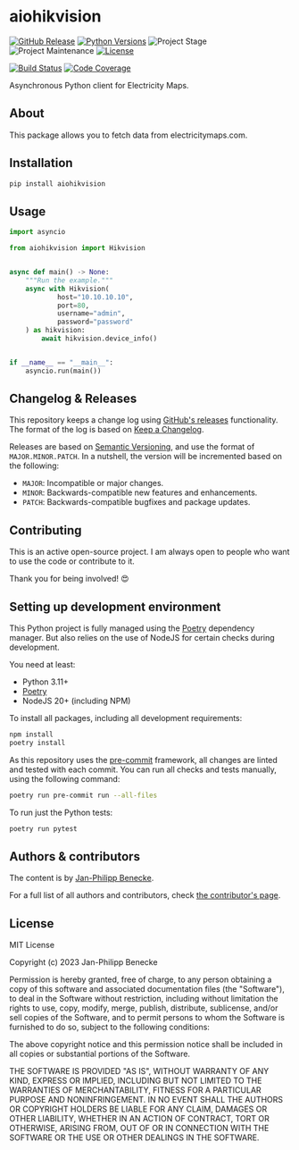 # aiohikvision

[![GitHub Release][releases-shield]][releases]
[![Python Versions][python-versions-shield]][pypi]
![Project Stage][project-stage-shield]
![Project Maintenance][maintenance-shield]
[![License][license-shield]](LICENSE.md)

[![Build Status][build-shield]][build]
[![Code Coverage][codecov-shield]][codecov]

Asynchronous Python client for Electricity Maps.

## About

This package allows you to fetch data from electricitymaps.com.

## Installation

```bash
pip install aiohikvision
```

## Usage

```python
import asyncio

from aiohikvision import Hikvision


async def main() -> None:
    """Run the example."""
    async with Hikvision(
            host="10.10.10.10",
            port=80,
            username="admin",
            password="password"
    ) as hikvision:
        await hikvision.device_info()


if __name__ == "__main__":
    asyncio.run(main())
```

## Changelog & Releases

This repository keeps a change log using [GitHub's releases][releases]
functionality. The format of the log is based on
[Keep a Changelog][keepchangelog].

Releases are based on [Semantic Versioning][semver], and use the format
of `MAJOR.MINOR.PATCH`. In a nutshell, the version will be incremented
based on the following:

- `MAJOR`: Incompatible or major changes.
- `MINOR`: Backwards-compatible new features and enhancements.
- `PATCH`: Backwards-compatible bugfixes and package updates.

## Contributing

This is an active open-source project. I am always open to people who want to
use the code or contribute to it.

Thank you for being involved! :heart_eyes:

## Setting up development environment

This Python project is fully managed using the [Poetry][poetry] dependency manager. But also relies on the use of NodeJS for certain checks during development.

You need at least:

- Python 3.11+
- [Poetry][poetry-install]
- NodeJS 20+ (including NPM)

To install all packages, including all development requirements:

```bash
npm install
poetry install
```

As this repository uses the [pre-commit][pre-commit] framework, all changes
are linted and tested with each commit. You can run all checks and tests
manually, using the following command:

```bash
poetry run pre-commit run --all-files
```

To run just the Python tests:

```bash
poetry run pytest
```

## Authors & contributors

The content is by [Jan-Philipp Benecke][jpbede].

For a full list of all authors and contributors,
check [the contributor's page][contributors].

## License

MIT License

Copyright (c) 2023 Jan-Philipp Benecke

Permission is hereby granted, free of charge, to any person obtaining a copy
of this software and associated documentation files (the "Software"), to deal
in the Software without restriction, including without limitation the rights
to use, copy, modify, merge, publish, distribute, sublicense, and/or sell
copies of the Software, and to permit persons to whom the Software is
furnished to do so, subject to the following conditions:

The above copyright notice and this permission notice shall be included in all
copies or substantial portions of the Software.

THE SOFTWARE IS PROVIDED "AS IS", WITHOUT WARRANTY OF ANY KIND, EXPRESS OR
IMPLIED, INCLUDING BUT NOT LIMITED TO THE WARRANTIES OF MERCHANTABILITY,
FITNESS FOR A PARTICULAR PURPOSE AND NONINFRINGEMENT. IN NO EVENT SHALL THE
AUTHORS OR COPYRIGHT HOLDERS BE LIABLE FOR ANY CLAIM, DAMAGES OR OTHER
LIABILITY, WHETHER IN AN ACTION OF CONTRACT, TORT OR OTHERWISE, ARISING FROM,
OUT OF OR IN CONNECTION WITH THE SOFTWARE OR THE USE OR OTHER DEALINGS IN THE
SOFTWARE.

[build-shield]: https://github.com/jpbede/aiohikvision/actions/workflows/release.yml/badge.svg
[build]: https://github.com/jpbede/aiohikvision/actions
[codecov-shield]: https://codecov.io/gh/jpbede/aiohikvision/branch/master/graph/badge.svg
[codecov]: https://codecov.io/gh/jpbede/aiohikvision
[commits-shield]: https://img.shields.io/github/commit-activity/y/jpbede/aiohikvision.svg
[commits]: https://github.com/jpbede/aiohikvision/commits/main
[contributors]: https://github.com/jpbede/aiohikvision/graphs/contributors
[jpbede]: https://github.com/jpbede
[keepchangelog]: http://keepachangelog.com/en/1.0.0/
[license-shield]: https://img.shields.io/github/license/jpbede/aiohikvision.svg
[maintenance-shield]: https://img.shields.io/maintenance/yes/2024.svg
[poetry-install]: https://python-poetry.org/docs/#installation
[poetry]: https://python-poetry.org
[pre-commit]: https://pre-commit.com/
[project-stage-shield]: https://img.shields.io/badge/project%20stage-stable-green.svg
[python-versions-shield]: https://img.shields.io/pypi/pyversions/aiohikvision
[releases-shield]: https://img.shields.io/github/release/jpbede/aiohikvision.svg
[releases]: https://github.com/jpbede/aiohikvision/releases
[semver]: http://semver.org/spec/v2.0.0.html
[pypi]: https://pypi.org/project/aiohikvision/
